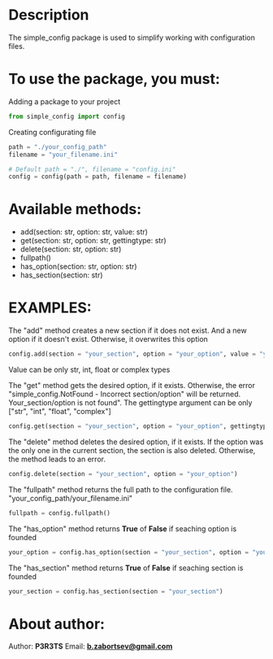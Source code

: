 Description
===========

The simple_config package is used to simplify working with configuration files.

To use the package, you must:
=============================

Adding a package to your project
```python
from simple_config import config
```

Creating configurating file
```python
path = "./your_config_path"
filename = "your_filename.ini"

# Default path = "./", filename = "config.ini"
config = config(path = path, filename = filename)
``` 

Available methods:
==================

- add(section: str, option: str, value: str)
- get(section: str, option: str, gettingtype: str)
- delete(section: str, option: str)
- fullpath()
- has_option(section: str, option: str)
- has_section(section: str)

EXAMPLES:
=========


The "add" method creates a new section if it does not exist. And a new option if it doesn't exist. Otherwise, it overwrites this option
```python
config.add(section = "your_section", option = "your_option", value = "your_value") 
```
Value can be only str, int, float or complex types

The "get" method gets the desired option, if it exists. Otherwise, the error "simple_config.NotFound - Incorrect section/option" will be returned. Your_section/option is not found". The gettingtype argument can be only ["str", "int", "float", "complex"]
```python
config.get(section = "your_section", option = "your_option", gettingtype = "str")
```

The "delete" method deletes the desired option, if it exists. If the option was the only one in the current section, the section is also deleted. Otherwise, the method leads to an error.
```python
config.delete(section = "your_section", option = "your_option")
```

The "fullpath" method returns the full path to the configuration file. "your_config_path/your_filename.ini"
```python
fullpath = config.fullpath()
```

The "has_option" method returns **True** of **False** if seaching option is founded
```python
your_option = config.has_option(section = "your_section", option = "your_option")
```

The "has_section" method returns **True** of **False** if seaching section is founded
```python
your_section = config.has_section(section = "your_section")
```

About author:
=============
Author: **P3R3TS**
Email: **b.zabortsev@gmail.com**

